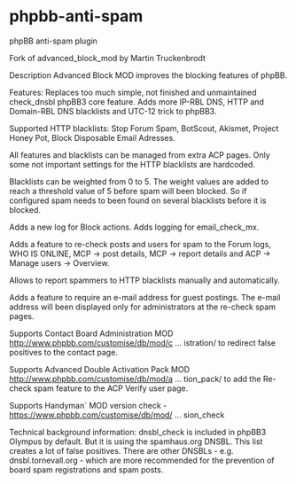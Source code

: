 phpbb-anti-spam
===============

phpBB anti-spam plugin

Fork of advanced_block_mod by Martin Truckenbrodt

Description
Advanced Block MOD improves the blocking features of phpBB.

Features:
Replaces too much simple, not finished and unmaintained check_dnsbl phpBB3 core feature.
Adds more IP-RBL DNS, HTTP and Domain-RBL DNS blacklists and UTC-12 trick to phpBB3.

Supported HTTP blacklists: Stop Forum Spam, BotScout, Akismet, Project Honey Pot, Block Disposable Email Adresses.

All features and blacklists can be managed from extra ACP pages. Only some not important settings for the HTTP blacklists are hardcoded.

Blacklists can be weighted from 0 to 5. The weight values are added to reach a threshold value of 5 before spam will been blocked. So if configured spam needs to been found on several blacklists before it is blocked.

Adds a new log for Block actions. Adds logging for email_check_mx.

Adds a feature to re-check posts and users for spam to the Forum logs, WHO IS ONLINE, MCP -> post details, MCP -> report details and ACP -> Manage users -> Overview.

Allows to report spammers to HTTP blacklists manually and automatically.

Adds a feature to require an e-mail address for guest postings. The e-mail address will been displayed only for administrators at the re-check spam pages.

Supports Contact Board Administration MOD http://www.phpbb.com/customise/db/mod/c ... istration/ to redirect false positives to the contact page.

Supports Advanced Double Activation Pack MOD http://www.phpbb.com/customise/db/mod/a ... tion_pack/ to add the Re-check spam feature to the ACP Verify user page.

Supports Handyman` MOD version check - https://www.phpbb.com/customise/db/mod/ ... sion_check

Technical background information:
dnsbl_check is included in phpBB3 Olympus by default. But it is using the spamhaus.org DNSBL. This list creates a lot of false positives. There are other DNSBLs - e.g. dnsbl.tornevall.org - which are more recommended for the prevention of board spam registrations and spam posts.
